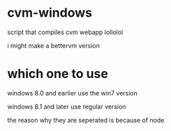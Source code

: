# cvm-windows
script that compiles cvm webapp lollolol

i might make a bettervm version

# which one to use
windows 8.0 and earlier use the win7 version

windows 8.1 and later use regular version

the reason why they are seperated is because of node
